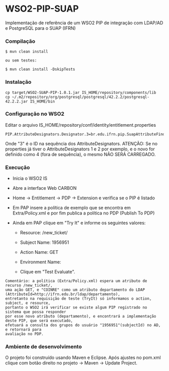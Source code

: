 WSO2-PIP-SUAP
========

Implementação de referência de um WSO2 PIP de integração com LDAP/AD e PostgreSQL para o SUAP (IFRN)


### Compilação

```
$ mvn clean install

ou sem testes:

$ mvn clean install -DskipTests 
```


### Instalação

```
cp target/WSO2-SUAP-PIP-1.0.1.jar IS_HOME/repository/components/lib
cp ~/.m2/repository/org/postgresql/postgresql/42.2.2/postgresql-42.2.2.jar IS_HOME/bin

```


### Configuração no WSO2

Editar o arquivo IS_HOME/repository/conf/identity/entitlement.properties

```
PIP.AttributeDesignators.Designator.3=br.edu.ifrn.pip.SuapAttributeFinder
```

Onde "3" é o ID na sequência dos AttributeDesignators. 
ATENÇÃO: Se no properties já tiver o AttributeDesignators 1 e 2 por exemplo, e o novo for definido como 4 (fora de sequência), o mesmo NÃO SERÁ CARREGADO.


### Execução

- Inicia o WSO2 IS

- Abre a interface Web CARBON 

- Home -> Entitlement -> PDP -> Extension e verifica se o PIP é listado

- Em PAP insere a política de exemplo que se encontra em Extra/Policy.xml e por fim publica a política no PDP (Publish To PDP)

- Ainda em PAP clique em "Try It" e informe os seguintes valores:
	- Resource: /new_ticket/
	- Subject Name: 1956951
	- Action Name: GET
	- Environment Name: 
	
	- Clique em "Test Evaluate".
	
```
Comentário: a política (Extra/Policy.xml) espera um atributo de recurso /new_ticket/,
uma ação GET, e "COINRE" como um atributo departamento do LDAP (AttributeId=http://ifrn.edu.br/ldap/departamento), 
entretanto na requisição de teste (TryIt) só informamos o action, subject, e resource, 
portanto o WSO2 irá verificar se existe algum PIP registrado no sistema que possa responder 
por esse novo atributo (departamento), e encontrará a implementação deste PIP, que será executado, 
efetuará a consulta dos grupos do usuário "1956951"(subjectId) no AD, e retornará para 
avaliação no PDP.
```  

### Ambiente de desenvolvimento

O projeto foi construído usando Maven e Eclipse. Após ajustes no pom.xml clique com botão direito no projeto -> Maven -> Update Project.



